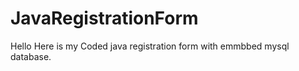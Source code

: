 # JavaRegistrationForm

Hello Here is my Coded java registration form with emmbbed mysql database. 
